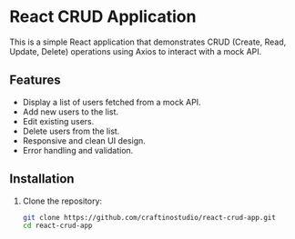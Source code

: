 # React CRUD Application

This is a simple React application that demonstrates CRUD (Create, Read, Update, Delete) operations using Axios to interact with a mock API.

## Features

- Display a list of users fetched from a mock API.
- Add new users to the list.
- Edit existing users.
- Delete users from the list.
- Responsive and clean UI design.
- Error handling and validation.

## Installation

1. Clone the repository:
   ```bash
   git clone https://github.com/craftinostudio/react-crud-app.git
   cd react-crud-app
